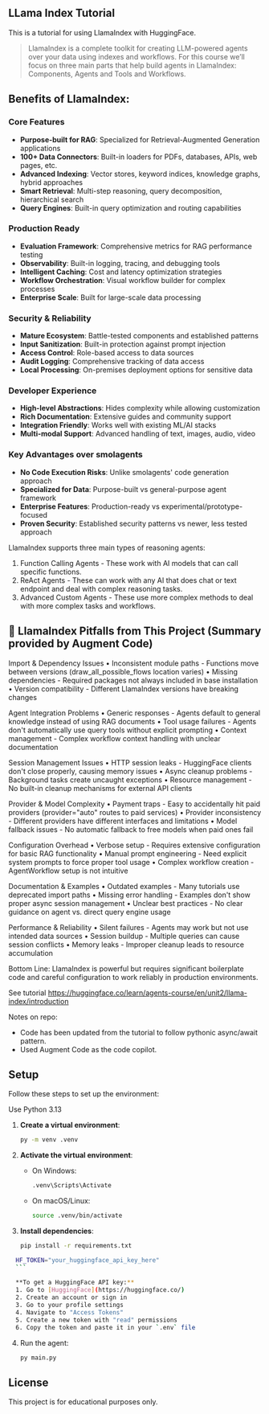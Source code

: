 ## LLama Index Tutorial

This is a tutorial for using LlamaIndex with HuggingFace.

>LlamaIndex is a complete toolkit for creating LLM-powered agents over your data using indexes and workflows. For this course we’ll focus on three main parts that help build agents in LlamaIndex: Components, Agents and Tools and Workflows.

## Benefits of LlamaIndex:

### **Core Features**
- **Purpose-built for RAG**: Specialized for Retrieval-Augmented Generation applications
- **100+ Data Connectors**: Built-in loaders for PDFs, databases, APIs, web pages, etc.
- **Advanced Indexing**: Vector stores, keyword indices, knowledge graphs, hybrid approaches
- **Smart Retrieval**: Multi-step reasoning, query decomposition, hierarchical search
- **Query Engines**: Built-in query optimization and routing capabilities

### **Production Ready**
- **Evaluation Framework**: Comprehensive metrics for RAG performance testing
- **Observability**: Built-in logging, tracing, and debugging tools
- **Intelligent Caching**: Cost and latency optimization strategies
- **Workflow Orchestration**: Visual workflow builder for complex processes
- **Enterprise Scale**: Built for large-scale data processing

### **Security & Reliability**
- **Mature Ecosystem**: Battle-tested components and established patterns
- **Input Sanitization**: Built-in protection against prompt injection
- **Access Control**: Role-based access to data sources
- **Audit Logging**: Comprehensive tracking of data access
- **Local Processing**: On-premises deployment options for sensitive data

### **Developer Experience**
- **High-level Abstractions**: Hides complexity while allowing customization
- **Rich Documentation**: Extensive guides and community support
- **Integration Friendly**: Works well with existing ML/AI stacks
- **Multi-modal Support**: Advanced handling of text, images, audio, video

### **Key Advantages over smolagents**
- **No Code Execution Risks**: Unlike smolagents' code generation approach
- **Specialized for Data**: Purpose-built vs general-purpose agent framework
- **Enterprise Features**: Production-ready vs experimental/prototype-focused
- **Proven Security**: Established security patterns vs newer, less tested approach

LlamaIndex supports three main types of reasoning agents:

1. Function Calling Agents - These work with AI models that can call specific functions.
2. ReAct Agents - These can work with any AI that does chat or text endpoint and deal with complex reasoning tasks.
3. Advanced Custom Agents - These use more complex methods to deal with more complex tasks and workflows.

## 🚨 LlamaIndex Pitfalls from This Project (Summary provided by Augment Code)

Import & Dependency Issues
• Inconsistent module paths - Functions move between versions (draw_all_possible_flows location varies)
• Missing dependencies - Required packages not always included in base installation
• Version compatibility - Different LlamaIndex versions have breaking changes

Agent Integration Problems
• Generic responses - Agents default to general knowledge instead of using RAG documents
• Tool usage failures - Agents don't automatically use query tools without explicit prompting
• Context management - Complex workflow context handling with unclear documentation

Session Management Issues
• HTTP session leaks - HuggingFace clients don't close properly, causing memory issues
• Async cleanup problems - Background tasks create uncaught exceptions
• Resource management - No built-in cleanup mechanisms for external API clients

Provider & Model Complexity
• Payment traps - Easy to accidentally hit paid providers (provider="auto" routes to paid services)
• Provider inconsistency - Different providers have different interfaces and limitations
• Model fallback issues - No automatic fallback to free models when paid ones fail

Configuration Overhead
• Verbose setup - Requires extensive configuration for basic RAG functionality
• Manual prompt engineering - Need explicit system prompts to force proper tool usage
• Complex workflow creation - AgentWorkflow setup is not intuitive

Documentation & Examples
• Outdated examples - Many tutorials use deprecated import paths
• Missing error handling - Examples don't show proper async session management
• Unclear best practices - No clear guidance on agent vs. direct query engine usage

Performance & Reliability
• Silent failures - Agents may work but not use intended data sources
• Session buildup - Multiple queries can cause session conflicts
• Memory leaks - Improper cleanup leads to resource accumulation

Bottom Line: LlamaIndex is powerful but requires significant boilerplate code and careful configuration to work reliably in production environments.

See tutorial https://huggingface.co/learn/agents-course/en/unit2/llama-index/introduction

Notes on repo:
- Code has been updated from the tutorial to follow pythonic async/await pattern.
- Used Augment Code as the code copilot.

## Setup

Follow these steps to set up the environment:

Use Python 3.13

1. **Create a virtual environment**:
    ```bash
    py -m venv .venv
    ```

2. **Activate the virtual environment**:
    - On Windows:
      ```bash
      .venv\Scripts\Activate
      ```
    - On macOS/Linux:
      ```bash
      source .venv/bin/activate
      ```

3. **Install dependencies**:
    ```bash
    pip install -r requirements.txt    
    ```

  ```bash
    HF_TOKEN="your_huggingface_api_key_here"
    ```
    
    **To get a HuggingFace API key:**
    1. Go to [HuggingFace](https://huggingface.co/)
    2. Create an account or sign in
    3. Go to your profile settings
    4. Navigate to "Access Tokens"
    5. Create a new token with "read" permissions
    6. Copy the token and paste it in your `.env` file

```

4. Run the agent:
    ```bash
    py main.py
    ```
  
## License

This project is for educational purposes only.

